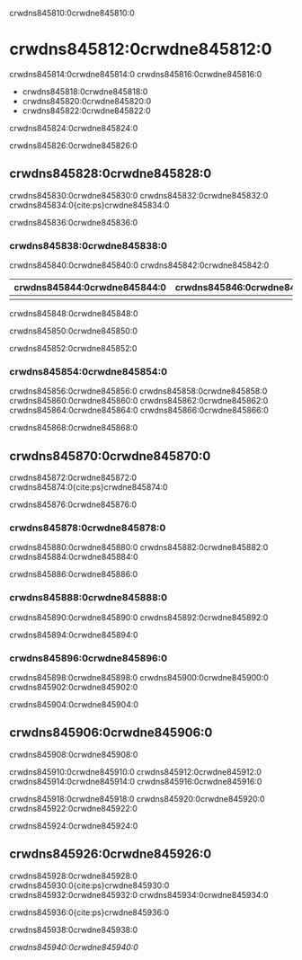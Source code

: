 crwdns845810:0crwdne845810:0
# crwdns845812:0crwdne845812:0

crwdns845814:0crwdne845814:0 crwdns845816:0crwdne845816:0
* crwdns845818:0crwdne845818:0
* crwdns845820:0crwdne845820:0
* crwdns845822:0crwdne845822:0

crwdns845824:0crwdne845824:0

crwdns845826:0crwdne845826:0
## crwdns845828:0crwdne845828:0

crwdns845830:0crwdne845830:0 crwdns845832:0crwdne845832:0 crwdns845834:0{cite:ps}crwdne845834:0

crwdns845836:0crwdne845836:0
### crwdns845838:0crwdne845838:0

crwdns845840:0crwdne845840:0 crwdns845842:0crwdne845842:0

| **crwdns845844:0crwdne845844:0** | **crwdns845846:0crwdne845846:0** |
| -------------------------------- | -------------------------------- |
|                                  |                                  |
 crwdns845848:0crwdne845848:0


crwdns845850:0crwdne845850:0

crwdns845852:0crwdne845852:0
### crwdns845854:0crwdne845854:0

crwdns845856:0crwdne845856:0 crwdns845858:0crwdne845858:0 crwdns845860:0crwdne845860:0 crwdns845862:0crwdne845862:0 crwdns845864:0crwdne845864:0 crwdns845866:0crwdne845866:0

crwdns845868:0crwdne845868:0
## crwdns845870:0crwdne845870:0

crwdns845872:0crwdne845872:0 crwdns845874:0{cite:ps}crwdne845874:0

crwdns845876:0crwdne845876:0
### crwdns845878:0crwdne845878:0

crwdns845880:0crwdne845880:0 crwdns845882:0crwdne845882:0 crwdns845884:0crwdne845884:0

crwdns845886:0crwdne845886:0
### crwdns845888:0crwdne845888:0

crwdns845890:0crwdne845890:0 crwdns845892:0crwdne845892:0

crwdns845894:0crwdne845894:0
### crwdns845896:0crwdne845896:0

crwdns845898:0crwdne845898:0 crwdns845900:0crwdne845900:0 crwdns845902:0crwdne845902:0

crwdns845904:0crwdne845904:0
## crwdns845906:0crwdne845906:0

crwdns845908:0crwdne845908:0

crwdns845910:0crwdne845910:0 crwdns845912:0crwdne845912:0 crwdns845914:0crwdne845914:0 crwdns845916:0crwdne845916:0

crwdns845918:0crwdne845918:0 crwdns845920:0crwdne845920:0 crwdns845922:0crwdne845922:0

crwdns845924:0crwdne845924:0
## crwdns845926:0crwdne845926:0

crwdns845928:0crwdne845928:0 crwdns845930:0{cite:ps}crwdne845930:0 crwdns845932:0crwdne845932:0 crwdns845934:0crwdne845934:0

crwdns845936:0{cite:ps}crwdne845936:0

crwdns845938:0crwdne845938:0

*crwdns845940:0crwdne845940:0*
